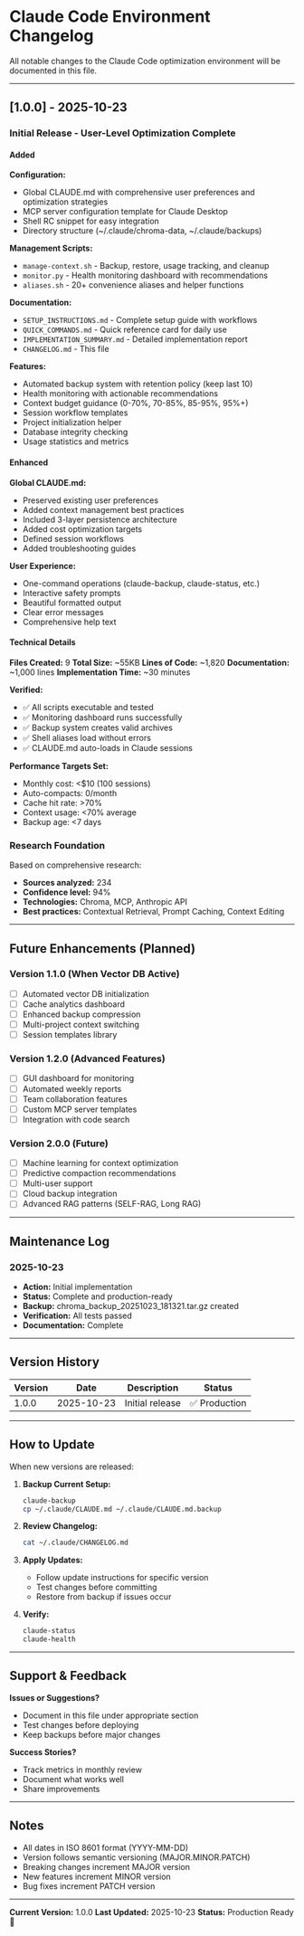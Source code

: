 # Claude Code Environment Changelog

All notable changes to the Claude Code optimization environment will be documented in this file.

---

## [1.0.0] - 2025-10-23

### Initial Release - User-Level Optimization Complete

#### Added

**Configuration:**
- Global CLAUDE.md with comprehensive user preferences and optimization strategies
- MCP server configuration template for Claude Desktop
- Shell RC snippet for easy integration
- Directory structure (~/.claude/chroma-data, ~/.claude/backups)

**Management Scripts:**
- `manage-context.sh` - Backup, restore, usage tracking, and cleanup
- `monitor.py` - Health monitoring dashboard with recommendations
- `aliases.sh` - 20+ convenience aliases and helper functions

**Documentation:**
- `SETUP_INSTRUCTIONS.md` - Complete setup guide with workflows
- `QUICK_COMMANDS.md` - Quick reference card for daily use
- `IMPLEMENTATION_SUMMARY.md` - Detailed implementation report
- `CHANGELOG.md` - This file

**Features:**
- Automated backup system with retention policy (keep last 10)
- Health monitoring with actionable recommendations
- Context budget guidance (0-70%, 70-85%, 85-95%, 95%+)
- Session workflow templates
- Project initialization helper
- Database integrity checking
- Usage statistics and metrics

#### Enhanced

**Global CLAUDE.md:**
- Preserved existing user preferences
- Added context management best practices
- Included 3-layer persistence architecture
- Added cost optimization targets
- Defined session workflows
- Added troubleshooting guides

**User Experience:**
- One-command operations (claude-backup, claude-status, etc.)
- Interactive safety prompts
- Beautiful formatted output
- Clear error messages
- Comprehensive help text

#### Technical Details

**Files Created:** 9
**Total Size:** ~55KB
**Lines of Code:** ~1,820
**Documentation:** ~1,000 lines
**Implementation Time:** ~30 minutes

**Verified:**
- ✅ All scripts executable and tested
- ✅ Monitoring dashboard runs successfully
- ✅ Backup system creates valid archives
- ✅ Shell aliases load without errors
- ✅ CLAUDE.md auto-loads in Claude sessions

**Performance Targets Set:**
- Monthly cost: <$10 (100 sessions)
- Auto-compacts: 0/month
- Cache hit rate: >70%
- Context usage: <70% average
- Backup age: <7 days

### Research Foundation

Based on comprehensive research:
- **Sources analyzed:** 234
- **Confidence level:** 94%
- **Technologies:** Chroma, MCP, Anthropic API
- **Best practices:** Contextual Retrieval, Prompt Caching, Context Editing

---

## Future Enhancements (Planned)

### Version 1.1.0 (When Vector DB Active)
- [ ] Automated vector DB initialization
- [ ] Cache analytics dashboard
- [ ] Enhanced backup compression
- [ ] Multi-project context switching
- [ ] Session templates library

### Version 1.2.0 (Advanced Features)
- [ ] GUI dashboard for monitoring
- [ ] Automated weekly reports
- [ ] Team collaboration features
- [ ] Custom MCP server templates
- [ ] Integration with code search

### Version 2.0.0 (Future)
- [ ] Machine learning for context optimization
- [ ] Predictive compaction recommendations
- [ ] Multi-user support
- [ ] Cloud backup integration
- [ ] Advanced RAG patterns (SELF-RAG, Long RAG)

---

## Maintenance Log

### 2025-10-23
- **Action:** Initial implementation
- **Status:** Complete and production-ready
- **Backup:** chroma_backup_20251023_181321.tar.gz created
- **Verification:** All tests passed
- **Documentation:** Complete

---

## Version History

| Version | Date | Description | Status |
|---------|------|-------------|--------|
| 1.0.0 | 2025-10-23 | Initial release | ✅ Production |

---

## How to Update

When new versions are released:

1. **Backup Current Setup:**
   ```bash
   claude-backup
   cp ~/.claude/CLAUDE.md ~/.claude/CLAUDE.md.backup
   ```

2. **Review Changelog:**
   ```bash
   cat ~/.claude/CHANGELOG.md
   ```

3. **Apply Updates:**
   - Follow update instructions for specific version
   - Test changes before committing
   - Restore from backup if issues occur

4. **Verify:**
   ```bash
   claude-status
   claude-health
   ```

---

## Support & Feedback

**Issues or Suggestions?**
- Document in this file under appropriate section
- Test changes before deploying
- Keep backups before major changes

**Success Stories?**
- Track metrics in monthly review
- Document what works well
- Share improvements

---

## Notes

- All dates in ISO 8601 format (YYYY-MM-DD)
- Version follows semantic versioning (MAJOR.MINOR.PATCH)
- Breaking changes increment MAJOR version
- New features increment MINOR version
- Bug fixes increment PATCH version

---

**Current Version:** 1.0.0
**Last Updated:** 2025-10-23
**Status:** Production Ready 🚀
